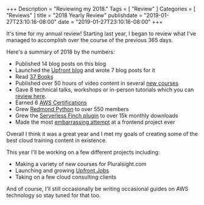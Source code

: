 +++
Description = "Reviewing my 2018."
Tags = [
  "Review"
]
Categories = [
  "Reviews"
]
title = "2018 Yearly Review"
publishdate = "2019-01-27T23:10:16-08:00"
date = "2019-01-27T23:10:16-08:00"
+++

It's time for my annual review! Starting last year, I began to review what I've managed to accomplish over the course of the previous 365 days.

<!--more-->

Here's a summary of 2018 by the numbers:

- Published 14 blog posts on this blog
- Launched the [Upfront blog](https://blog.upfrontjobs.io/) and wrote 7 blog posts for it
- Read [37 Books](/reading-list)
- Published over 50 hours of video content in several [new courses](https://www.fernandomc.com/publications/) 
- Gave 8 technical talks, workshops or in-person tutorials which you can [review here](https://www.fernandomc.com/workshops/). 
- Earned 6 [AWS Certifications](http://linkedin.com/in/fmc-sea)
- Grew [Redmond Python](https://www.meetup.com/Redmond-Python-User-Group/) to over 550 members
- Grew the [Serverless Finch plugin](https://github.com/fernando-mc/serverless-finch/) to over 15k monthly downloads
- Made the most [embarrassing attempt](https://github.com/fernando-mc/vue-game) at a frontend project ever

Overall I think it was a great year and I met my goals of creating some of the best cloud training content in existence.

This year I'll be working on a few different projects including:

- Making a variety of new courses for Pluralsight.com
- Launching and growing [Upfront Jobs](http://upfrontjobs.io/)
- Taking on a few cloud consulting clients

And of course, I'll still occasionally be writing occasional guides on AWS technology so stay tuned for that too.
